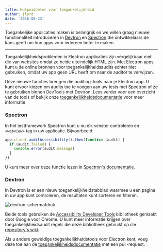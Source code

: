 ```yaml
---
title: Hulpmiddelen voor toegankelijkheid
author: jlord
date: '2016-08-23'
---
```


Toegankelijke applicaties maken is belangrijk en we willen graag nieuwe functionaliteit introduceren in [Devtron](https://electronjs.org/devtron) en [Spectron](https://electronjs.org/spectron) die ontwikkelaars de kans geeft om hun apps voor iedereen beter te maken.

---

Toegankelijkheidsproblemen in Electron applicaties zijn vergelijkbaar met die van websites omdat ze beide uiteindelijk HTML zijn. Met Electron apps kunt u de online bronnen voor toegankelijkheidsaudits echter niet gebruiken, omdat uw app geen URL heeft om naar de auditor te verwijzen.

Deze nieuwe functies brengen die auditing-tools naar je Electron app. U kunt ervoor kiezen om audits toe te voegen aan uw tests met Spectron of ze te gebruiken binnen DevTools met Devtron. Lees verder voor een overzicht van de tools of bekijk onze [toegankelijkheidsdocumentatie](https://electronjs.org/docs/tutorial/accessibility/) voor meer informatie.

### Spectron

In het testframework Spectron kunt u nu elk venster controleren en `<webview>` tag in uw applicatie. Bijvoorbeeld:

```javascript
app.client.auditAccessibility().then(function (audit) {
  if (audit.failed) {
    console.error(audit.message)
  }
})
```

U kunt meer over deze functie lezen in [Spectron's documentatie](https://github.com/electron/spectron#accessibility-testing).

### Devtron

In Devtron is er een nieuw toegankelijkheidstabblad waarmee u een pagina in uw app kunt controleren, de resultaten kunt sorteren en filteren.

![devtron-schermafdruk](https://cloud.githubusercontent.com/assets/1305617/17156618/9f9bcd72-533f-11e6-880d-389115f40a2a.png)

Beide tools gebruiken de [Accessibility Developer Tools](https://github.com/GoogleChrome/accessibility-developer-tools) </a> bibliotheek gemaakt door Google voor Chrome. U kunt meer informatie krijgen over toegankelijkheidsaudit regels die deze bibliotheek gebruikt op die [repository's wiki](https://github.com/GoogleChrome/accessibility-developer-tools/wiki/Audit-Rules).

Als u andere geweldige toegankelijkheidstools voor Electron kent, voeg deze toe aan de [toegankelijkheidsdocumentatie](https://electronjs.org/docs/tutorial/accessibility/) met een pull-request.

